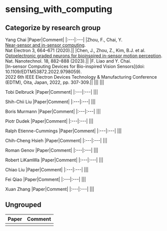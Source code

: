 # sensing_with_computing
## Categorize by research group
Yang Chai
|Paper|Comment|
|:---|:---|
|Zhou, F., Chai, Y.<br>[Near-sensor and in-sensor computing](https://doi.org/10.1038/s41928-020-00501-9).<br>Nat Electron 3, 664–671 (2020).||
|Chen, J., Zhou, Z., Kim, B.J. et al.<br>[Optoelectronic graded neurons for bioinspired in-sensor motion perception](https://doi.org/10.1038/s41565-023-01379-2).<br>Nat. Nanotechnol. 18, 882–888 (2023).||
|F. Liao and Y. Chai.<br>[In-sensor Computing Devices for Bio-inspired Vision Sensors](doi: 10.1109/EDTM53872.2022.9798059).<br>2022 6th IEEE Electron Devices Technology & Manufacturing Conference (EDTM), Oita, Japan, 2022, pp. 307-309.||
|||
|||

Tobi Delbruck
|Paper|Comment|
|:---|:---|
|||

Shih-Chii Liu
|Paper|Comment|
|:---|:---|
|||

Boris Murmann
|Paper|Comment|
|:---|:---|
|||

Piotr Dudek
|Paper|Comment|
|:---|:---|
|||

Ralph Etienne-Cummings
|Paper|Comment|
|:---|:---|
|||

Chih-Cheng Hsieh
|Paper|Comment|
|:---|:---|
|||

Roman Genov
|Paper|Comment|
|:---|:---|
|||

Robert LiKamWa
|Paper|Comment|
|:---|:---|
|||

Chiao Liu
|Paper|Comment|
|:---|:---|
|||

Fei Qiao
|Paper|Comment|
|:---|:---|
|||

Xuan Zhang
|Paper|Comment|
|:---|:---|
|||
## Ungrouped
|Paper|Comment|
|:---|:---|
|||
